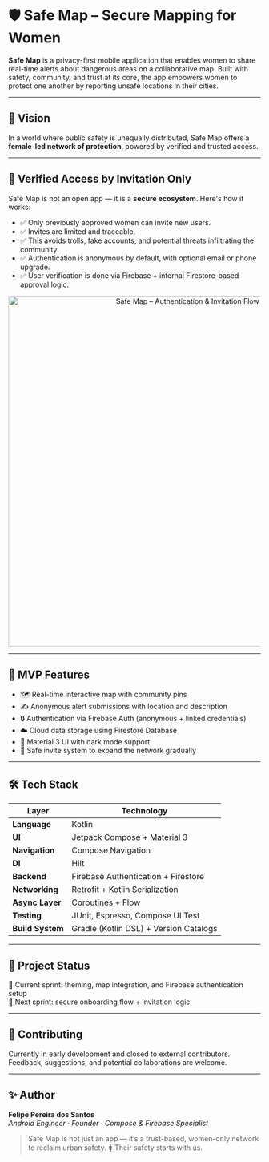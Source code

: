 # 🛡️ Safe Map – Secure Mapping for Women

**Safe Map** is a privacy-first mobile application that enables women to share real-time alerts about dangerous areas on a collaborative map. Built with safety, community, and trust at its core, the app empowers women to protect one another by reporting unsafe locations in their cities.

---

## 🎯 Vision

In a world where public safety is unequally distributed, Safe Map offers a **female-led network of protection**, powered by verified and trusted access.

---

## 🔐 Verified Access by Invitation Only

Safe Map is not an open app — it is a **secure ecosystem**. Here's how it works:

- ✅ Only previously approved women can invite new users.
- ✅ Invites are limited and traceable.
- ✅ This avoids trolls, fake accounts, and potential threats infiltrating the community.
- ✅ Authentication is anonymous by default, with optional email or phone upgrade.
- ✅ User verification is done via Firebase + internal Firestore-based approval logic.
  
<p align="center">
  <img src="https://github.com/user-attachments/assets/a4c650b9-61b0-431d-8ef2-c08130ed6964" alt="Safe Map – Authentication & Invitation Flow" width="700"/>
</p>



---

## 🧠 MVP Features

- 🗺️ Real-time interactive map with community pins
- ✍️ Anonymous alert submissions with location and description
- 🔒 Authentication via Firebase Auth (anonymous + linked credentials)
- ☁️ Cloud data storage using Firestore Database
- 🌙 Material 3 UI with dark mode support
- 🤝 Safe invite system to expand the network gradually

---

## 🛠️ Tech Stack

| Layer             | Technology                         |
|------------------|-------------------------------------|
| **Language**      | Kotlin                              |
| **UI**            | Jetpack Compose + Material 3        |
| **Navigation**    | Compose Navigation                  |
| **DI**            | Hilt                                |
| **Backend**       | Firebase Authentication + Firestore |
| **Networking**    | Retrofit + Kotlin Serialization     |
| **Async Layer**   | Coroutines + Flow                   |
| **Testing**       | JUnit, Espresso, Compose UI Test    |
| **Build System**  | Gradle (Kotlin DSL) + Version Catalogs |

---
## 🚧 Project Status

🧱 Current sprint: theming, map integration, and Firebase authentication setup  
📌 Next sprint: secure onboarding flow + invitation logic

---

## 🤝 Contributing

Currently in early development and closed to external contributors.  
Feedback, suggestions, and potential collaborations are welcome.

---

## ✨ Author

**Felipe Pereira dos Santos**  
_Android Engineer · Founder · Compose & Firebase Specialist_

> Safe Map is not just an app — it’s a trust-based, women-only network to reclaim urban safety.
> 🚺 Their safety starts with us.
